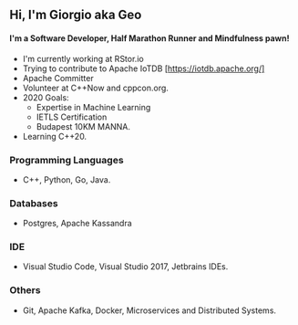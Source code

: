 ## Hi, I'm Giorgio aka Geo
#### I'm a Software Developer, Half Marathon Runner and Mindfulness pawn!
- I'm currently working at RStor.io
- Trying to contribute to Apache IoTDB [https://iotdb.apache.org/]
- Apache Committer
- Volunteer at C++Now and cppcon.org.
- 2020 Goals:
    - Expertise in Machine Learning
    - IETLS Certification
    - Budapest 10KM MANNA.
- Learning C++20.

### Programming Languages
- C++, Python, Go, Java.
### Databases
- Postgres, Apache Kassandra
### IDE
- Visual Studio Code, Visual Studio 2017, Jetbrains IDEs.
### Others
- Git, Apache Kafka, Docker, Microservices and Distributed Systems.
